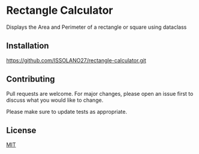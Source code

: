 # Rectangle Calculator
Displays the Area and Perimeter of a rectangle or square using dataclass


## Installation
https://github.com/ISSOLANO27/rectangle-calculator.git



## Contributing
Pull requests are welcome. For major changes, please open an issue first to discuss what you would like to change.

Please make sure to update tests as appropriate.

## License
[MIT](https://choosealicense.com/licenses/mit/)

